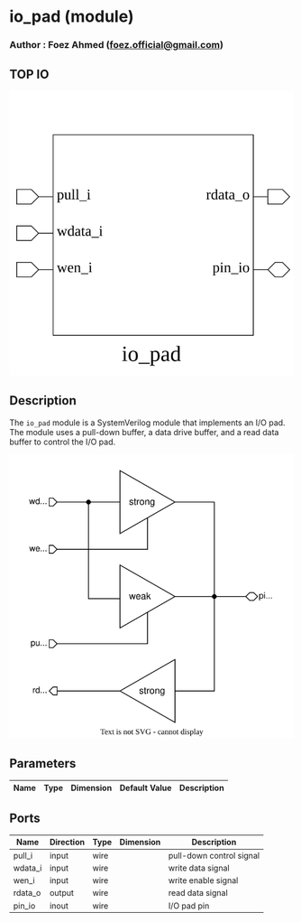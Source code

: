 # io_pad (module)

### Author : Foez Ahmed (foez.official@gmail.com)

## TOP IO
<img src="./io_pad_top.svg">

## Description

The `io_pad` module is a SystemVerilog module that implements an I/O pad. The module uses a
pull-down buffer, a data drive buffer, and a read data buffer to control the I/O pad.

<img src="./io_pad_des.svg">

## Parameters
|Name|Type|Dimension|Default Value|Description|
|-|-|-|-|-|

## Ports
|Name|Direction|Type|Dimension|Description|
|-|-|-|-|-|
|pull_i|input|wire||pull-down control signal|
|wdata_i|input|wire||write data signal|
|wen_i|input|wire||write enable signal|
|rdata_o|output|wire||read data signal|
|pin_io|inout|wire||I/O pad pin|

